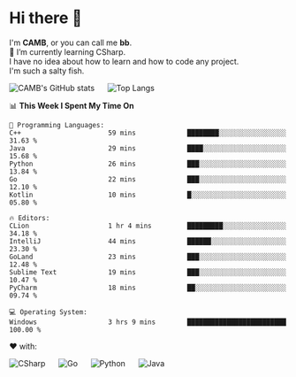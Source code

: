 # Hi there 👋
<!--
**CAMB-dev/CAMB-dev** is a ✨ _special_ ✨ repository because its `README.md` (this file) appears on your GitHub profile.

Here are some ideas to get you started:

- 🔭 I’m currently working on ...
- 🌱 I’m currently learning ...
- 👯 I’m looking to collaborate on ...
- 🤔 I’m looking for help with ...
- 💬 Ask me about ...
- 📫 How to reach me: ...
- 😄 Pronouns: ...
- ⚡ Fun fact: ...
-->
 I'm **CAMB**, or you can call me **bb**.  
 🌱 I’m currently learning CSharp.  
 I have no idea about how to learn and how to code any project.  
 I'm such a salty fish.
 
 
![CAMB's GitHub stats](https://github-readme-stats.vercel.app/api?username=CAMB-dev&show_icons=true&theme=tokyonight)
&nbsp;&nbsp;&nbsp;&nbsp;
![Top Langs](https://github-readme-stats.vercel.app/api/top-langs/?username=CAMB-dev&langs_count=5&theme=tokyonight)


<!--START_SECTION:waka-->
📊 **This Week I Spent My Time On** 

```text
💬 Programming Languages: 
C++                      59 mins             ████████░░░░░░░░░░░░░░░░░   31.63 % 
Java                     29 mins             ████░░░░░░░░░░░░░░░░░░░░░   15.68 % 
Python                   26 mins             ███░░░░░░░░░░░░░░░░░░░░░░   13.84 % 
Go                       22 mins             ███░░░░░░░░░░░░░░░░░░░░░░   12.10 % 
Kotlin                   10 mins             █░░░░░░░░░░░░░░░░░░░░░░░░   05.80 % 

🔥 Editors: 
CLion                    1 hr 4 mins         █████████░░░░░░░░░░░░░░░░   34.18 % 
IntelliJ                 44 mins             ██████░░░░░░░░░░░░░░░░░░░   23.30 % 
GoLand                   23 mins             ███░░░░░░░░░░░░░░░░░░░░░░   12.48 % 
Sublime Text             19 mins             ███░░░░░░░░░░░░░░░░░░░░░░   10.47 % 
PyCharm                  18 mins             ██░░░░░░░░░░░░░░░░░░░░░░░   09.74 % 

💻 Operating System: 
Windows                  3 hrs 9 mins        █████████████████████████   100.00 % 
```


<!--END_SECTION:waka-->


❤ with:

![CSharp](https://img.shields.io/badge/CSharp-%23512BD4?style=for-the-badge&logo=.net)
&nbsp;&nbsp;&nbsp;&nbsp;
![Go](https://img.shields.io/badge/Go-000000?style=for-the-badge&logo=go)
&nbsp;&nbsp;&nbsp;&nbsp;
![Python](https://img.shields.io/badge/Python-000000?style=for-the-badge&logo=python)
&nbsp;&nbsp;&nbsp;&nbsp;
![Java](https://img.shields.io/badge/Java-964B00?style=for-the-badge&logo=openjdk)
